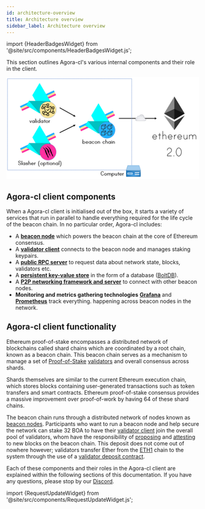 ```yaml
---
id: architecture-overview
title: Architecture overview
sidebar_label: Architecture overview
---
```


import {HeaderBadgesWidget} from '@site/src/components/HeaderBadgesWidget.js';

<HeaderBadgesWidget />

This section outlines Agora-cl's various internal components and their role in the client.

![Architecture Diagram](/img/agora-cl-architecture.png)

## Agora-cl client components

When a Agora-cl client is initialised out of the box, it starts a variety of services that run in parallel to handle everything required for the life cycle of the beacon chain. In no particular order, Agora-cl includes:

* A [**beacon node**](/docs/how-agora-cl-works/beacon-node) which powers the beacon chain at the core of Ethereum consensus.
* A [**validator client**](/docs/how-agora-cl-works/agora-cl-validator-client) connects to the beacon node and manages staking keypairs.
* A [**public RPC server**](/docs/how-agora-cl-works/agora-cl-public-api) to request data about network state, blocks, validators etc.
* A [**persistent key-value store**](/docs/how-agora-cl-works/database-backend-boltdb) in the form of a database \([BoltDB](/docs/how-agora-cl-works/database-backend-boltdb)\).
* A [**P2P networking framework and server**](/docs/how-agora-cl-works/p2p-networking) to connect with other beacon nodes.
* **Monitoring and metrics gathering technologies** [**Grafana**](https://grafana.com/) and [**Prometheus**](https://prometheus.io) track everything. happening across beacon nodes in the network.

## Agora-cl client functionality

Ethereum proof-of-stake encompasses a distributed network of blockchains called shard chains which are coordinated by a root chain, known as a beacon chain. This beacon chain serves as a mechanism to manage a set of [Proof-of-Stake](/docs/terminology#proof-of-stake-pos) [validators](/docs/terminology#validator) and overall consensus across shards.

Shards themselves are similar to the current Ethereum execution chain, which stores blocks containing user-generated transactions such as token transfers and smart contracts. Ethereum proof-of-stake consensus provides a massive improvement over proof-of-work by having 64 of these shard chains.

The beacon chain runs through a distributed network of nodes known as [beacon nodes](/docs/how-agora-cl-works/beacon-node). Participants who want to run a beacon node and help secure the network can stake 32 BOA to have their [validator client](/docs/how-agora-cl-works/agora-cl-validator-client) join the overall pool of validators, whom have the responsibility of [proposing](/docs/terminology#propose) and [attesting](/docs/terminology#attest) to new blocks on the beacon chain. This deposit does not come out of nowhere however; validators transfer Ether from the [ETH1](/docs/terminology#eth1) chain to the system through the use of a [validator deposit contract](/docs/how-agora-cl-works/validator-deposit-contract).

Each of these components and their roles in the Agora-cl client are explained within the following sections of this documentation. If you have any questions, please stop by our [Discord](https://discord.gg/prysmaticlabs).


import {RequestUpdateWidget} from '@site/src/components/RequestUpdateWidget.js';

<RequestUpdateWidget />
